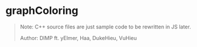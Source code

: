 # graphColoring
> Note: C++ source files are just sample code to be rewritten in JS later.
>
> Author: DIMP ft. yElmer, Haa, DukeHieu, VuHieu

